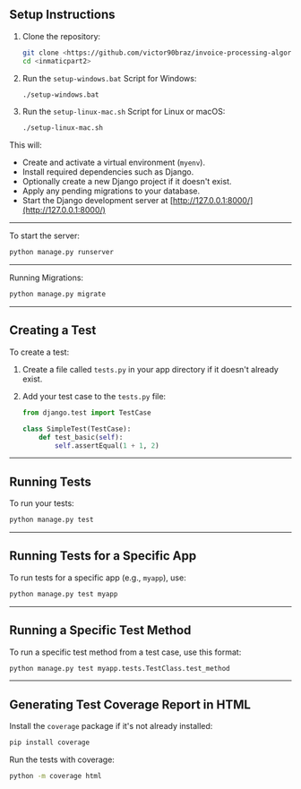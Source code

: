 ## Setup Instructions

1. Clone the repository:
   ```bash
   git clone <https://github.com/victor90braz/invoice-processing-algorithms.git>
   cd <inmaticpart2>
   ```

2. Run the `setup-windows.bat` Script for Windows:
   ```bash
   ./setup-windows.bat
   ```

3. Run the `setup-linux-mac.sh` Script for Linux or macOS:
   ```bash
   ./setup-linux-mac.sh
   ```

This will:
- Create and activate a virtual environment (`myenv`).
- Install required dependencies such as Django.
- Optionally create a new Django project if it doesn't exist.
- Apply any pending migrations to your database.
- Start the Django development server at [http://127.0.0.1:8000/](http://127.0.0.1:8000/)

---

To start the server:

```bash
python manage.py runserver
```

---

Running Migrations:

```bash
python manage.py migrate
```

---

## Creating a Test

To create a test:

1. Create a file called `tests.py` in your app directory if it doesn't already exist.

2. Add your test case to the `tests.py` file:

   ```python
   from django.test import TestCase

   class SimpleTest(TestCase):
       def test_basic(self):
           self.assertEqual(1 + 1, 2)
   ```

---

## Running Tests

To run your tests:

```bash
python manage.py test
```

---

## Running Tests for a Specific App

To run tests for a specific app (e.g., `myapp`), use:

```bash
python manage.py test myapp
```

---

## Running a Specific Test Method

To run a specific test method from a test case, use this format:

```bash
python manage.py test myapp.tests.TestClass.test_method
```

---

## Generating Test Coverage Report in HTML

Install the `coverage` package if it's not already installed:

   ```bash
   pip install coverage
   ```

Run the tests with coverage:

   ```bash
   python -m coverage html
   ```